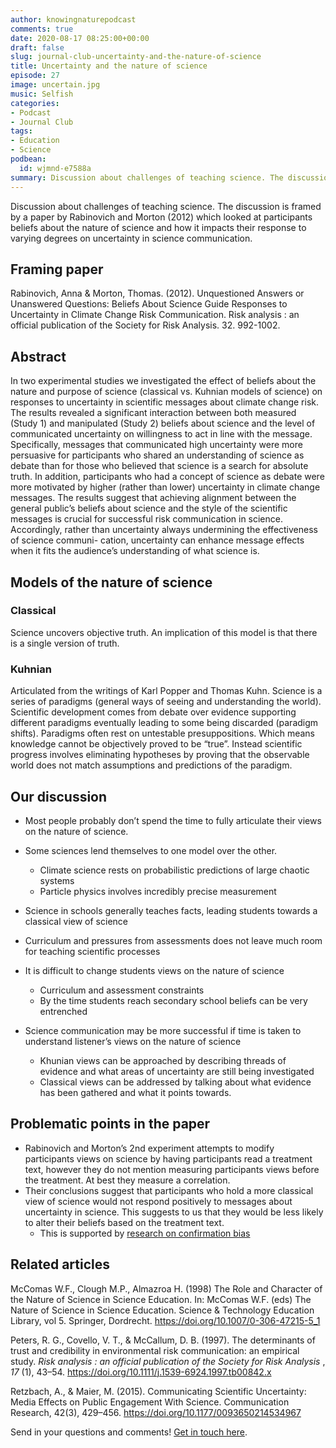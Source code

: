 ```yaml
---
author: knowingnaturepodcast
comments: true
date: 2020-08-17 08:25:00+00:00
draft: false
slug: journal-club-uncertainty-and-the-nature-of-science
title: Uncertainty and the nature of science
episode: 27
image: uncertain.jpg
music: Selfish
categories:
- Podcast
- Journal Club
tags:
- Education
- Science
podbean:
  id: wjmnd-e7588a
summary: Discussion about challenges of teaching science. The discussion is framed by a paper which looked at participants beliefs about the nature of science their response to uncertainty in science communication.
---
```


Discussion about challenges of teaching science. The discussion is framed by a
paper by Rabinovich and Morton (2012) which looked at participants beliefs
about the nature of science and how it impacts their response to varying
degrees on uncertainty in science communication.

## Framing paper

Rabinovich, Anna & Morton, Thomas. (2012). Unquestioned Answers or Unanswered
Questions: Beliefs About Science Guide Responses to Uncertainty in Climate
Change Risk Communication. Risk analysis : an official publication of the
Society for Risk Analysis. 32. 992-1002.

## Abstract

In two experimental studies we investigated the effect of beliefs about the
nature and purpose of science (classical vs. Kuhnian models of science) on
responses to uncertainty in scientific messages about climate change risk. The
results revealed a significant interaction between both measured (Study 1) and
manipulated (Study 2) beliefs about science and the level of communicated
uncertainty on willingness to act in line with the message. Specifically,
messages that communicated high uncertainty were more persuasive for
participants who shared an understanding of science as debate than for those
who believed that science is a search for absolute truth. In addition,
participants who had a concept of science as debate were more motivated by
higher (rather than lower) uncertainty in climate change messages. The results
suggest that achieving alignment between the general public’s beliefs about
science and the style of the scientific messages is crucial for successful
risk communication in science. Accordingly, rather than uncertainty always
undermining the effectiveness of science communi- cation, uncertainty can
enhance message effects when it fits the audience’s understanding of what
science is.

## Models of the nature of science
### Classical

Science uncovers objective truth. An implication of this model is that there
is a single version of truth.

### Kuhnian
Articulated from the writings of Karl Popper and Thomas Kuhn. Science is a
series of paradigms (general ways of seeing and understanding the world).
Scientific development comes from debate over evidence supporting different
paradigms eventually leading to some being discarded (paradigm shifts).
Paradigms often rest on untestable presuppositions. Which means knowledge
cannot be objectively proved to be “true”. Instead scientific progress
involves eliminating hypotheses by proving that the observable world does not
match assumptions and predictions of the paradigm.

## Our discussion

  * Most people probably don’t spend the time to fully articulate their views on the nature of science.
  * Some sciences lend themselves to one model over the other.
    * Climate science rests on probabilistic predictions of large chaotic systems
    * Particle physics involves incredibly precise measurement

  * Science in schools generally teaches facts, leading students towards a classical view of science
  * Curriculum and pressures from assessments does not leave much room for teaching scientific processes
  * It is difficult to change students views on the nature of science
    * Curriculum and assessment constraints
    * By the time students reach secondary school beliefs can be very entrenched

  * Science communication may be more successful if time is taken to understand listener’s views on the nature of science
    * Khunian views can be approached by describing threads of evidence and what areas of uncertainty are still being investigated
    * Classical views can be addressed by talking about what evidence has been gathered and what it points towards.

## Problematic points in the paper

  * Rabinovich and Morton’s 2nd experiment attempts to modify participants views on science by having participants read a treatment text, however they do not mention measuring participants views before the treatment. At best they measure a correlation.
  * Their conclusions suggest that participants who hold a more classical view of science would not respond positively to messages about uncertainty in science. This suggests to us that they would be less likely to alter their beliefs based on the treatment text.
    * This is supported by [research on confirmation bias ](https://en.wikipedia.org/wiki/Confirmation_bias)

## Related articles

McComas W.F., Clough M.P., Almazroa H. (1998) The Role and Character of the
Nature of Science in Science Education. In: McComas W.F. (eds) The Nature of
Science in Science Education. Science & Technology Education Library, vol 5.
Springer, Dordrecht. <https://doi.org/10.1007/0-306-47215-5_1>

Peters, R. G., Covello, V. T., & McCallum, D. B. (1997). The determinants of
trust and credibility in environmental risk communication: an empirical study.
_Risk analysis : an official publication of the Society for Risk Analysis_ ,
_17_ (1), 43–54. <https://doi.org/10.1111/j.1539-6924.1997.tb00842.x>

Retzbach, A., & Maier, M. (2015). Communicating Scientific Uncertainty: Media
Effects on Public Engagement With Science. Communication Research, 42(3),
429–456. <https://doi.org/10.1177/0093650214534967>

Send in your questions and comments! [Get in touch here](/about).
